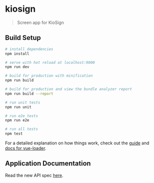 # kiosign

> Screen app for KioSign

## Build Setup

``` bash
# install dependencies
npm install

# serve with hot reload at localhost:9000
npm run dev

# build for production with minification
npm run build

# build for production and view the bundle analyzer report
npm run build --report

# run unit tests
npm run unit

# run e2e tests
npm run e2e

# run all tests
npm test
```

For a detailed explanation on how things work, check out the [guide](http://vuejs-templates.github.io/webpack/) and [docs for vue-loader](http://vuejs.github.io/vue-loader).

## Application Documentation

Read the new API spec [here](docs/api-new.md).
